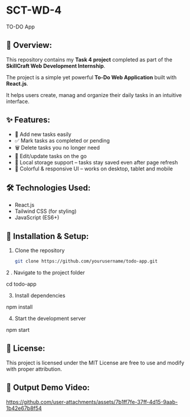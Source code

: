 # SCT-WD-4
TO-DO App

## 📌 Overview:
This repository contains my **Task 4 project** completed as part of the **SkillCraft Web Development Internship**. 
 
The project is a simple yet powerful **To-Do Web Application** built with **React.js**.  

It helps users create, manag and organize their daily tasks in an intuitive interface.


## ✨ Features:  
- 📝 Add new tasks easily  
- ✅ Mark tasks as completed or pending  
- 🗑️ Delete tasks you no longer need  
- 🔄 Edit/update tasks on the go  
- 💾 Local storage support – tasks stay saved even after page refresh  
- 🎨 Colorful & responsive UI – works on desktop, tablet and mobile  

## 🛠️ Technologies Used:  
- React.js  
- Tailwind CSS (for styling)  
- JavaScript (ES6+)  

## 🚀 Installation & Setup:  

1. Clone the repository  
   ```bash
   git clone https://github.com/yourusername/todo-app.git

2 . Navigate to the project folder

cd todo-app


3. Install dependencies

npm install


4. Start the development server

npm start


##  📜 License:

This project is licensed under the MIT License  are free to use and modify with proper
attribution.



## 🎥 Output Demo Video:

https://github.com/user-attachments/assets/7b1ff7fe-37ff-4d15-9aab-1b42e67b8f54

